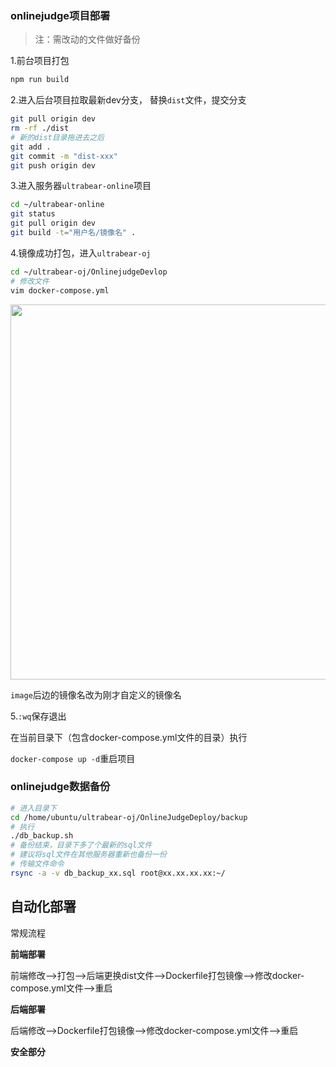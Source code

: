 ### onlinejudge项目部署

> 注：需改动的文件做好备份

1.前台项目打包

```bash
npm run build
```

2.进入后台项目拉取最新dev分支， 替换`dist`文件，提交分支

```bash
git pull origin dev
rm -rf ./dist
# 新的dist目录拖进去之后
git add .
git commit -m "dist-xxx"
git push origin dev
```

3.进入服务器`ultrabear-online`项目

```bash
cd ~/ultrabear-online
git status
git pull origin dev
git build -t="用户名/镜像名" .
```

4.镜像成功打包，进入`ultrabear-oj`

```bash
cd ~/ultrabear-oj/OnlinejudgeDevlop
# 修改文件
vim docker-compose.yml
```

<center><img src="http://qiniu.s001.xin/zqqef.jpg" width=600></center>

`image`后边的镜像名改为刚才自定义的镜像名

5.`:wq`保存退出

在当前目录下（包含docker-compose.yml文件的目录）执行

`docker-compose up -d`重启项目



### onlinejudge数据备份

```bash
# 进入目录下
cd /home/ubuntu/ultrabear-oj/OnlineJudgeDeploy/backup
# 执行
./db_backup.sh
# 备份结束，目录下多了个最新的sql文件
# 建议将sql文件在其他服务器重新也备份一份
# 传输文件命令
rsync -a -v db_backup_xx.sql root@xx.xx.xx.xx:~/
```



## 自动化部署

常规流程

**前端部署**

前端修改—>打包—>后端更换dist文件—>Dockerfile打包镜像—>修改docker-compose.yml文件—>重启

**后端部署**

后端修改—>Dockerfile打包镜像—>修改docker-compose.yml文件—>重启

**安全部分**



